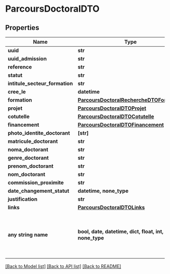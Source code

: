 # ParcoursDoctoralDTO


## Properties
Name | Type | Description | Notes
------------ | ------------- | ------------- | -------------
**uuid** | **str** |  | 
**uuid_admission** | **str** |  | 
**reference** | **str** |  | 
**statut** | **str** |  | 
**intitule_secteur_formation** | **str** |  | 
**cree_le** | **datetime** |  | 
**formation** | [**ParcoursDoctoralRechercheDTOFormation**](ParcoursDoctoralRechercheDTOFormation.md) |  | 
**projet** | [**ParcoursDoctoralDTOProjet**](ParcoursDoctoralDTOProjet.md) |  | 
**cotutelle** | [**ParcoursDoctoralDTOCotutelle**](ParcoursDoctoralDTOCotutelle.md) |  | 
**financement** | [**ParcoursDoctoralDTOFinancement**](ParcoursDoctoralDTOFinancement.md) |  | 
**photo_identite_doctorant** | **[str]** |  | 
**matricule_doctorant** | **str** |  | 
**noma_doctorant** | **str** |  | 
**genre_doctorant** | **str** |  | 
**prenom_doctorant** | **str** |  | 
**nom_doctorant** | **str** |  | 
**commission_proximite** | **str** |  | 
**date_changement_statut** | **datetime, none_type** |  | [optional] 
**justification** | **str** |  | [optional] 
**links** | [**ParcoursDoctoralDTOLinks**](ParcoursDoctoralDTOLinks.md) |  | [optional] 
**any string name** | **bool, date, datetime, dict, float, int, list, str, none_type** | any string name can be used but the value must be the correct type | [optional]

[[Back to Model list]](../README.md#documentation-for-models) [[Back to API list]](../README.md#documentation-for-api-endpoints) [[Back to README]](../README.md)


